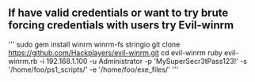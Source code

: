 ## If have valid credentials or want to try brute forcing credentials with users try Evil-winrm

'''
sudo gem install winrm winrm-fs stringio
git clone https://github.com/Hackplayers/evil-winrm.git
cd evil-winrm 
ruby evil-winrm.rb -i 192.168.1.100 -u Administrator -p 'MySuperSecr3tPass123!' -s '/home/foo/ps1_scripts/' -e '/home/foo/exe_files/'
'''
